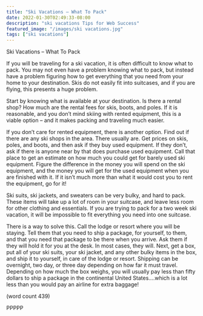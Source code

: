 ```yaml
---
title: "Ski Vacations – What To Pack"
date: 2022-01-30T02:49:33-08:00
description: "ski vacations Tips for Web Success"
featured_image: "/images/ski vacations.jpg"
tags: ["ski vacations"]
---
```


Ski Vacations – What To Pack

If you will be traveling for a ski vacation, it is often 
difficult to know what to pack. You may not even 
have a problem knowing what to pack, but instead 
have a problem figuring how to get everything that 
you need from your home to your destination. Skis 
do not easily fit into suitcases, and if you are flying, 
this presents a huge problem.

Start by knowing what is available at your destination. 
Is there a rental shop? How much are the rental fees 
for skis, boots, and poles. If it is reasonable, and you 
don’t mind skiing with rented equipment, this is a 
viable option – and it makes packing and traveling 
much easier. 

If you don’t care for rented equipment, there is 
another option. Find out if there are any ski shops in 
the area. There usually are. Get prices on skis, poles, 
and boots, and then ask if they buy used equipment. 
If they don’t, ask if there is anyone near by that does 
purchase used equipment. Call that place to get an 
estimate on how much you could get for barely 
used ski equipment. Figure the difference in the 
money you will spend on the ski equipment, and the 
money you will get for the used equipment when you 
are finished with it. If it isn’t much more than what it 
would cost you to rent the equipment, go for it!

Ski suits, ski jackets, and sweaters can be very 
bulky, and hard to pack. These items will take up a 
lot of room in your suitcase, and leave less room for 
other clothing and essentials. If you are trying to 
pack for a two week ski vacation, it will be impossible 
to fit everything you need into one suitcase. 

There is a way to solve this. Call the lodge or resort 
where you will be staying. Tell them that you need 
to ship a package, for yourself, to them, and that 
you need that package to be there when you arrive. 
Ask them if they will hold it for you at the desk. In 
most cases, they will. Next, get a box, put all of 
your ski suits, your ski jacket, and any other 
bulky items in the box, and ship it to yourself, in 
care of the lodge or resort. Shipping can be 
overnight, two day, or three day depending on 
how far it must travel. Depending on how much 
the box weighs, you will usually pay less than 
fifty dollars to ship a package in the continental 
United States….which is a lot less than you 
would pay an airline for extra baggage!

(word count 439)

PPPPP

